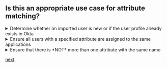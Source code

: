 ## Is this an appropriate use case for attribute matching?


<details>
  <summary>Determine whether an imported user is new or if the user profile already exists in Okta</summary>
<p>
  Yes
</p>
</details>


<details>
  <summary>Ensure all users with a specified attribute are assigned to the same applications</summary>
<p>
  No
</p>
</details>


<details>
  <summary>Ensure that there is *NOT* more than one attribute with the same name</summary>
<p>
  No
</p>
</details>




[next](5.md)
